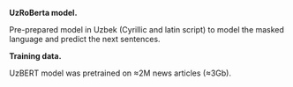 <p><b>UzRoBerta model.</b>

Pre-prepared model in Uzbek (Cyrillic and latin script) to model the masked language and predict the next sentences.

<p><b>Training data.</b>

UzBERT model was pretrained on &asymp;2M news articles (&asymp;3Gb).